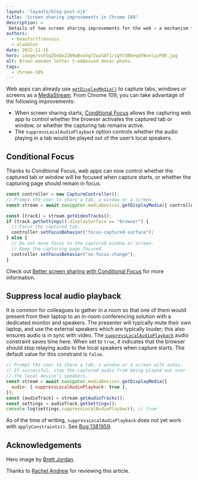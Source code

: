 ```yaml
---
layout: 'layouts/blog-post.njk'
title: 'Screen sharing improvements in Chrome 109'
description: >
 Details of two screen sharing improvements for the web — a mechanism for controlling tab focus when screen sharing, and a mechanism to control local audio playback.
authors:
  - beaufortfrancois
  - eladalon
date: 2022-11-16
hero: image/vvhSqZboQoZZN9wBvoXq72wzGAf1/1gYV3BbeqdYWvolyzP0E.jpg
alt: Brown wooden letter t-embossed decor photo.
tags:
  - chrome-109
---
```


Web apps can already use [`getDisplayMedia()`] to capture tabs, windows or screens as a [MediaStream]. From Chrome&nbsp;109, you can take advantage of the following improvements:

- When screen sharing starts, [Conditional Focus] allows the capturing web app to control whether the browser activates the captured tab or window, or whether the capturing tab remains active.
- The `suppressLocalAudioPlayback` option controls whether the audio playing in a tab would be played out of the user’s local speakers.

## Conditional Focus

Thanks to Conditional Focus, web apps can now control whether the captured tab or window will be focused when capture starts, or whether the capturing page should remain in focus.

```js
const controller = new CaptureController();
// Prompt the user to share a tab, a window or a screen.
const stream = await navigator.mediaDevices.getDisplayMedia({ controller });

const [track] = stream.getVideoTracks();
if (track.getSettings().displaySurface == "browser") {
  // Focus the captured tab.
  controller.setFocusBehavior("focus-captured-surface");
} else {
  // Do not move focus to the captured window or screen.
  // Keep the capturing page focused.
  controller.setFocusBehavior("no-focus-change");
}
```

Check out [Better screen sharing with Conditional Focus] for more information.

## Suppress local audio playback

It is common for colleagues to gather in a room so that one of them would present from their laptop to an in-room conferencing solution with a dedicated monitor and speakers. The presenter will typically mute their own laptop, and use the external speakers which are typically louder; this also ensures audio is in sync with video. The [`suppressLocalAudioPlayback`] audio constraint saves time here. When set to `true`, it indicates that the browser should stop relaying audio to the local speakers when capture starts. The default value for this constraint is `false`.

```js
// Prompt the user to share a tab, a window or a screen with audio.
// If successful, stop the captured audio from being played out over
// the local device’s speakers.
const stream = await navigator.mediaDevices.getDisplayMedia({
  audio: { suppressLocalAudioPlayback: true },
});
const [audioTrack] = stream.getAudioTracks();
const settings = audioTrack.getSettings();
console.log(settings.suppressLocalAudioPlayback); // true
```

As of the time of writing, `suppressLocalAudioPlayback` does not yet work with `applyConstraints()`. See [Bug 1381959].

## Acknowledgements

Hero image by [Brett Jordan].

Thanks to [Rachel Andrew] for reviewing this article.

[`getdisplaymedia()`]: https://developer.mozilla.org/docs/Web/API/MediaDevices/getDisplayMedia
[mediastream]: https://developer.mozilla.org/docs/Web/API/MediaStream
[conditional focus]: /docs/web-platform/conditional-focus/
[better screen sharing with conditional focus]: /docs/web-platform/conditional-focus/
[`suppresslocalaudioplayback`]: https://w3c.github.io/mediacapture-screen-share/#dom-mediatrackconstraintset-suppresslocalaudioplayback
[`applyconstraints`]: https://developer.mozilla.org/docs/Web/API/MediaStreamTrack/applyConstraints
[bug 1381959]: https://bugs.chromium.org/p/chromium/issues/detail?id=1381959
[brett jordan]: https://unsplash.com/photos/Ng5tDxfpuzI
[rachel andrew]: https://github.com/rachelandrew
